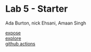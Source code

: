 # Lab 5 - Starter
Ada Burton, nick Ehsani, Amaan Singh

[expose](https://adaburton.github.io/Lab5_Starter/expose.html)  
[explore](https://adaburton.github.io/Lab5_Starter/explore.html)  
[github actions](https://github.com/adaburton/introduction-to-github)  
